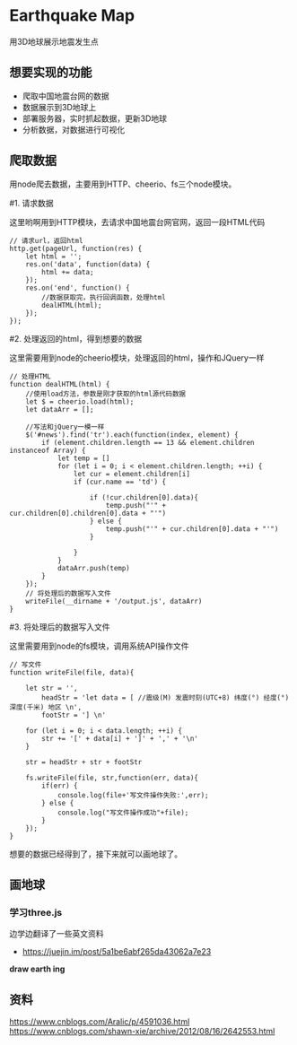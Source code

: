 # Earthquake Map

用3D地球展示地震发生点

## 想要实现的功能

* 爬取中国地震台网的数据
* 数据展示到3D地球上
* 部署服务器，实时抓起数据，更新3D地球
* 分析数据，对数据进行可视化

## 爬取数据    

用node爬去数据，主要用到HTTP、cheerio、fs三个node模块。


#1. 请求数据

这里哟啊用到HTTP模块，去请求中国地震台网官网，返回一段HTML代码

```
// 请求url，返回html
http.get(pageUrl, function(res) {
    let html = '';
    res.on('data', function(data) {
        html += data;
    });
    res.on('end', function() {
        //数据获取完，执行回调函数，处理html
        dealHTML(html);
    });
});
```

#2. 处理返回的html，得到想要的数据

这里需要用到node的cheerio模块，处理返回的html，操作和JQuery一样

```
// 处理HTML
function dealHTML(html) {
    //使用load方法，参数是刚才获取的html源代码数据
    let $ = cheerio.load(html);
    let dataArr = [];
    
    //写法和jQuery一模一样
    $('#news').find('tr').each(function(index, element) {
        if (element.children.length == 13 && element.children instanceof Array) {
            let temp = []
            for (let i = 0; i < element.children.length; ++i) {
                let cur = element.children[i]
                if (cur.name == 'td') {

                    if (!cur.children[0].data){
                        temp.push("'" + cur.children[0].children[0].data + "'")
                    } else {
                        temp.push("'" + cur.children[0].data + "'")
                    }
                    
                }
            }
            dataArr.push(temp)
        }
    });
    // 将处理后的数据写入文件
    writeFile(__dirname + '/output.js', dataArr)
}
```

#3. 将处理后的数据写入文件

这里需要用到node的fs模块，调用系统API操作文件

```
// 写文件
function writeFile(file, data){  

    let str = '',
        headStr = 'let data = [ //震级(M) 发震时刻(UTC+8) 纬度(°) 经度(°) 深度(千米) 地区 \n',
        footStr = '] \n'

    for (let i = 0; i < data.length; ++i) {
        str += '[' + data[i] + ']' + ',' + '\n'
    }  

    str = headStr + str + footStr

    fs.writeFile(file, str,function(err, data){
        if(err) {
            console.log(file+'写文件操作失败:',err);
        } else {
            console.log("写文件操作成功"+file);
        }    
    });
}
```

想要的数据已经得到了，接下来就可以画地球了。

## 画地球

### 学习three.js

边学边翻译了一些英文资料

* https://juejin.im/post/5a1be6abf265da43062a7e23

**draw earth ing**

## 资料
https://www.cnblogs.com/Aralic/p/4591036.html
https://www.cnblogs.com/shawn-xie/archive/2012/08/16/2642553.html